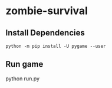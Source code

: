 # zombie-survival

## Install Dependencies
```
python -m pip install -U pygame --user
```

## Run game
python run.py
